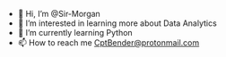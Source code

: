 - 👋 Hi, I’m @Sir-Morgan
- 👀 I’m interested in learning more about Data Analytics
- 🌱 I’m currently learning Python
- 📫 How to reach me CptBender@protonmail.com

<!---
Sir-Morgan/Sir-Morgan is a ✨ special ✨ repository because its `README.md` (this file) appears on your GitHub profile.
You can click the Preview link to take a look at your changes.
--->
